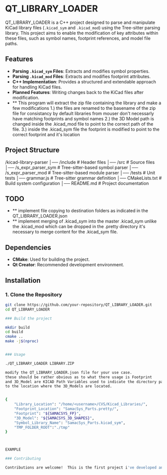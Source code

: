 # QT_LIBRARY_LOADER

QT_LIBRARY_LOADER is a C++ project designed to parse and manipulate KiCad library files (`.kicad_sym` and `.kicad_mod`) using the Tree-sitter parsing library. This project aims to enable the modification of key attributes within these files, such as symbol names, footprint references, and model file paths.

## Features

- **Parsing `.kicad_sym` Files**: Extracts and modifies symbol properties.
- **Parsing `.kicad_mod` Files**: Extracts and modifies footprint attributes.
- **C++ Implementation**: Provides a structured and extendable approach for handling KiCad files.
- **Planned Features**: Writing changes back to the KiCad files after modification.
- ** This program will extract the zip file containing the library and make a few modifications
   1.)  the files are renamed to the basename of the zip file for consistancy by default libraries from mouser don't necessarly have matching footprints and symbol names
   2.)  the 3D Model path is changed inside the .kicad_mod file to point to the correct path of the file.
   3.)  inside the .kicad_sym file the footprint is modified to point to the correct footprint and it's location

## Project Structure

/kicad-library-parser
│── /include           # Header files
│── /src               # Source files
│── /s_expr_parser_sym # Tree-sitter-based symbol parser
│── /s_expr_parser_mod # Tree-sitter-based module parser
│── /tests             # Unit tests
│── grammar.js         # Tree-sitter grammar definition
│── CMakeLists.txt     # Build system configuration
│── README.md          # Project documentation


## TODO
- ** implement file copying to destination folders as indicated in the  QT_LIBRARY_LOADER.json
- ** implement merging of .kicad_sym into the master .kicad_sym unlike the .kicad_mod which can be dropped in the .pretty directory it's necessary to merge content for the .kicad_sym file.

## Dependencies

- **CMake**: Used for building the project.
- **Qt Creator**: Recommended development environment.

## Installation

### 1. Clone the Repository
```bash
git clone https://github.com/your-repository/QT_LIBRARY_LOADER.git
cd QT_LIBRARY_LOADER

### Build the project

mkdir build
cd build
cmake ..
make -j$(nproc)


### Usage

./QT_LIBRARY_LOADER LIBRARY.ZIP

modify the QT_LIBRARY_LOADER.json file for your use case.
these should be rather obvious as to what there usage is Footprint 
and 3D_Model are KICAD Path Variables used to indicate the directory path
to the location where the 3D_Models are located.


{
    "Library_Location": "/home/<username>/CVS/Kicad_Libraries/",
    "Footprint_Location": "SamacSys_Parts.pretty/",
    "Footprint": "${SAMACSYS_FP}",
    "3D_Model": "${SAMACSYS_3D_SHAPES}",
    "Symbol_Library_Name": "SamacSys_Parts.kicad_sym",
    "TMP_FOLDER_ROOT":"./tmp"
}



EXAMPLE

### Contributing

Contributions are welcome!  This is the first project i've developed and would love the feedback


